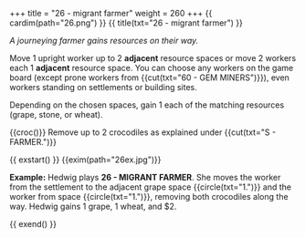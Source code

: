 +++
title = "26 - migrant farmer"
weight = 260
+++
{{ cardim(path="26.png") }}
{{ title(txt="26 - migrant farmer") }}

*A journeying farmer gains resources on their way.*

Move 1 upright worker up to 2 **adjacent** resource spaces or move 2 workers each
1 **adjacent** resource space. You can choose any workers on the game board
(except prone workers from {{cut(txt="60 - GEM MINERS")}}), even workers
standing on settlements or building sites.

Depending on the chosen spaces, gain 1 each of the matching resources (grape,
stone, or wheat).

{{croc()}} Remove up to 2 crocodiles as explained under {{cut(txt="S - FARMER.")}}


{{ exstart() }}
{{exim(path="26ex.jpg")}}

**Example:** Hedwig plays **26 - MIGRANT FARMER**. She moves the worker from
the settlement to the adjacent grape space {{circle(txt="1.")}} and the worker
from space {{circle(txt="1.")}}, removing both crocodiles along the way. Hedwig
gains 1 grape, 1 wheat, and $2.

{{ exend() }}
